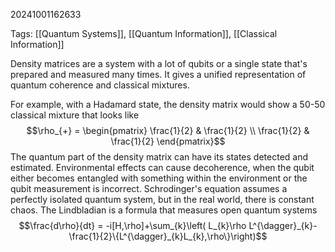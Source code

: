 20241001162633

Tags: [[Quantum Systems]], [[Quantum Information]], [[Classical Information]]

Density matrices are a system with a lot of qubits or a single state that's prepared and measured many times. It gives a unified representation of quantum coherence and classical mixtures. 

For example, with a Hadamard state, the density matrix would show a 50-50 classical mixture that looks like $$\rho_{+} = \begin{pmatrix}
\frac{1}{2} & \frac{1}{2} \\
\frac{1}{2} & \frac{1}{2}
\end{pmatrix}$$
The quantum part of the density matrix can have its states detected and estimated. Environmental effects can cause decoherence, when the qubit either becomes entangled with something within the environment or the qubit measurement is incorrect. Schrodinger's equation assumes a perfectly isolated quantum system, but in the real world, there is constant chaos. The Lindbladian is a formula that measures open quantum systems $$\frac{d\rho}{dt} = -i[H,\rho]+\sum_{k}\left( L_{k}\rho L^{\dagger}_{k}-\frac{1}{2}\{L^{\dagger}_{k}L_{k},\rho\}\right)$$
